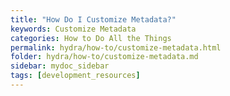 ```yaml
---
title: "How Do I Customize Metadata?"
keywords: Customize Metadata
categories: How to Do All the Things
permalink: hydra/how-to/customize-metadata.html
folder: hydra/how-to/customize-metadata.md
sidebar: mydoc_sidebar
tags: [development_resources]
---
```

